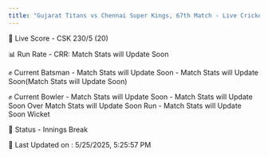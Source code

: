 ```yaml
---
title: "Gujarat Titans vs Chennai Super Kings, 67th Match - Live Cricket Score"
---
```


🔴 Live Score - CSK 230/5 (20)  

📊 Run Rate - CRR: Match Stats will Update Soon  

✊ Current Batsman - Match Stats will Update Soon - Match Stats will Update Soon(Match Stats will Update Soon)  

✊ Current Bowler - Match Stats will Update Soon - Match Stats will Update Soon Over Match Stats will Update Soon Run - Match Stats will Update Soon Wicket  

📑 Status - Innings Break

📝 Last Updated on : 5/25/2025, 5:25:57 PM  

